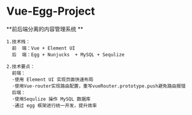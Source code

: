 # Vue-Egg-Project
**前后端分离的内容管理系统 **

	1.技术栈：  
	  前  端：Vue + Element UI   
	  后  端：Egg + Nunjucks  + MySQL + Sequlize  
	  
	2.技术要点：    
	  前端：  
	  ·使用 Element UI 实现页面快速布局  
	  ·使用Vue-router实现路由配置，重写vueRouter.prototype.push避免路由报错  
	  后端：  
	  ·使用Sequlize 操作 MySQL 数据库  
	  ·通过 egg 框架进行统一开发，提升效率  
    
    
  



